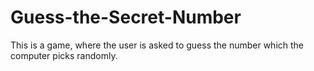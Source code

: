 # Guess-the-Secret-Number
This is a game, where the user is asked to guess the number which the computer picks randomly.
